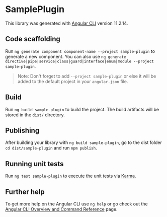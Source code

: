 # SamplePlugin

This library was generated with [Angular CLI](https://github.com/angular/angular-cli) version 11.2.14.

## Code scaffolding

Run `ng generate component component-name --project sample-plugin` to generate a new component. You can also use `ng generate directive|pipe|service|class|guard|interface|enum|module --project sample-plugin`.
> Note: Don't forget to add `--project sample-plugin` or else it will be added to the default project in your `angular.json` file. 

## Build

Run `ng build sample-plugin` to build the project. The build artifacts will be stored in the `dist/` directory.

## Publishing

After building your library with `ng build sample-plugin`, go to the dist folder `cd dist/sample-plugin` and run `npm publish`.

## Running unit tests

Run `ng test sample-plugin` to execute the unit tests via [Karma](https://karma-runner.github.io).

## Further help

To get more help on the Angular CLI use `ng help` or go check out the [Angular CLI Overview and Command Reference](https://angular.io/cli) page.
